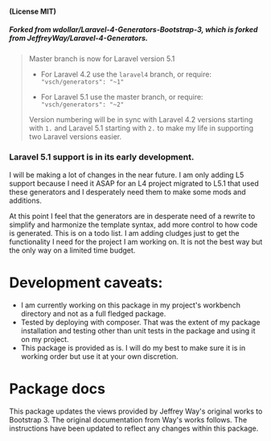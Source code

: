 #### (License MIT)

##### Forked from wdollar/Laravel-4-Generators-Bootstrap-3, which is forked from JeffreyWay/Laravel-4-Generators.

> Master branch is now for Laravel version 5.1
>
> - For Laravel 4.2 use the `laravel4` branch, or require: `"vsch/generators": "~1"`
>
> - For Laravel 5.1 use the master branch, or require: `"vsch/generators": "~2"`
> 
> Version numbering will be in sync with Laravel 4.2 versions starting with `1.` and Laravel 5.1 starting with `2.` to make my life in supporting two Laravel versions easier. 

### Laravel 5.1 support is in its early development.

 I will be making a lot of changes in the near future. I am only adding L5 support because I need it ASAP for an L4 project migrated to L5.1 that used these generators and I desperately need them to make some mods and additions. 

At this point I feel that the generators are in desperate need of a rewrite to simplify and harmonize the template syntax, add more control to how code is generated. This is on a todo list.
I am adding cludges just to get the functionality I need for the project I am working on. It is not the best way but the only way on a limited time budget.

# Development caveats: 
- I am currently working on this package in my project's workbench directory and not as a full fledged package. 
- Tested by deploying with composer. That was the extent of my package installation and testing other than unit tests in the package and using it on my project.
- This package is provided as is. I will do my best to make sure it is in working order but use it at your own discretion.

# Package docs

This package updates the views provided by Jeffrey Way's original works to Bootstrap 3. The original documentation from Way's works follows. The instructions have been updated to reflect any changes within this package.

